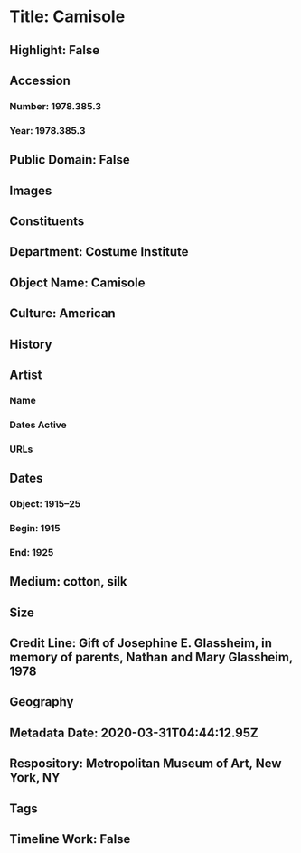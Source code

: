 # Title: Camisole
## Highlight: False
## Accession
### Number: 1978.385.3
### Year: 1978.385.3
## Public Domain: False
## Images
## Constituents
## Department: Costume Institute
## Object Name: Camisole
## Culture: American
## History
## Artist
### Name
### Dates Active
### URLs
## Dates
### Object: 1915–25
### Begin: 1915
### End: 1925
## Medium: cotton, silk
## Size
## Credit Line: Gift of Josephine E. Glassheim, in memory of parents, Nathan and Mary Glassheim, 1978
## Geography
## Metadata Date: 2020-03-31T04:44:12.95Z
## Respository: Metropolitan Museum of Art, New York, NY
## Tags
## Timeline Work: False